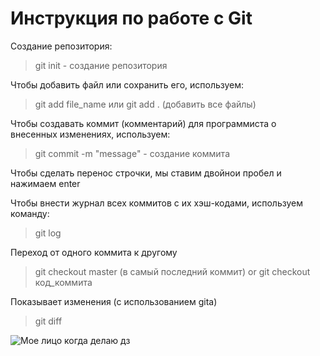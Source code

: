 # Инструкция по работе с Git
Создание репозитория:

> git init - создание репозитория  

Чтобы добавить файл или сохранить его, используем:  

> git add file_name или git add . (добавить все файлы)    

Чтобы создавать коммит (комментарий) для программиста о внесенных изменениях, используем:  
> git commit -m "message" - создание коммита  

Чтобы сделать перенос строчки, мы ставим двойнои пробел и нажимаем enter  

Чтобы внести журнал всех коммитов с их хэш-кодами, используем команду:  
> git log  

Переход от одного коммита к другому 
> git checkout master (в самый последний коммит) or git checkout код_коммита  

Показывает изменения (с использованием gitа)

> git diff

![***Мое лицо когда делаю дз***](<PS C:\GeekBrains\test_Git1\1.jpg>)

<!--- Мое знакомство с git прошло на 7/10 по ощущениям --->